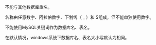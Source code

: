 不能与其他数据库重名。

名称由任意数字、阿拉伯数字、下划线（ _ ）和 $组成，但不能单独使用数字。

不能使用MySQL关键词作为数据库名、表名。

在默认情况，windows系统下数据库名、表名大小写默认为相同。

